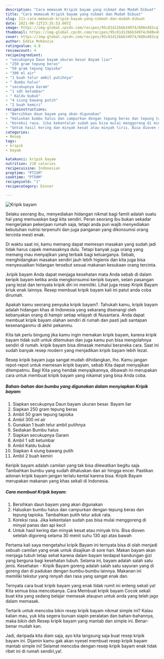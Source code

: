 ```yaml
---
description: "Cara memasak Kripik bayam yang nikmat dan Mudah Dibuat"
title: "Cara memasak Kripik bayam yang nikmat dan Mudah Dibuat"
slug: 111-cara-memasak-kripik-bayam-yang-nikmat-dan-mudah-dibuat
date: 2021-06-12T23:35:53.607Z
image: https://img-global.cpcdn.com/recipes/95c81d12bbb34974/680x482cq70/kripik-bayam-foto-resep-utama.jpg
thumbnail: https://img-global.cpcdn.com/recipes/95c81d12bbb34974/680x482cq70/kripik-bayam-foto-resep-utama.jpg
cover: https://img-global.cpcdn.com/recipes/95c81d12bbb34974/680x482cq70/kripik-bayam-foto-resep-utama.jpg
author: Eddie McKenzie
ratingvalue: 4.8
reviewcount: 4
recipeingredient:
- "secukupnya Daun bayam ukuran besar Bayam liar"
- "250 gram tepung beras"
- "50 gram tepung tapioka"
- "300 ml air"
- "1 buah telur ambil putihnya"
- " Bumbu halus"
- "secukupnya Garam"
- "1 sdt ketumbar"
- " Kaldu bubuk"
- "4 siung bawang putih"
- "2 buah kemiri"
recipeinstructions:
- "Bersihkan daun bayam yang akan digunakan"
- "Haluskan bumbu halus dan campurkan dengan tepung beras dan tepung tapioka. Tambahkan putih telur aduk rata."
- "Koreksi rasa. Jika kekentalan sudah pas bisa mulai menggoreng di minyal panas dan api kecil"
- "Untuk hasil kering dan minyak kesat atau minyak tiris. Bisa dioven setelah digoreng selama 30 menit suhu 130 api atas bawah"
categories:
- Resep
tags:
- kripik
- bayam

katakunci: kripik bayam 
nutrition: 210 calories
recipecuisine: Indonesian
preptime: "PT15M"
cooktime: "PT50M"
recipeyield: "1"
recipecategory: Dinner

---
```



![Kripik bayam](https://img-global.cpcdn.com/recipes/95c81d12bbb34974/680x482cq70/kripik-bayam-foto-resep-utama.jpg)

Selaku seorang ibu, menyediakan hidangan nikmat bagi famili adalah suatu hal yang memuaskan bagi kita sendiri. Peran seorang ibu bukan sekadar mengerjakan pekerjaan rumah saja, tetapi anda pun wajib menyediakan kebutuhan nutrisi terpenuhi dan juga panganan yang dikonsumsi orang tercinta mesti enak.

Di waktu  saat ini, kamu memang dapat memesan masakan yang sudah jadi tidak harus capek memasaknya dulu. Tetapi banyak juga orang yang memang mau menyajikan yang terbaik bagi keluarganya. Sebab, menghidangkan masakan sendiri jauh lebih higienis dan kita juga bisa menyesuaikan hidangan tersebut sesuai makanan kesukaan orang tercinta. 

.kripik bayam Anda dapat menjaga kesehatan mata Anda sebab di dalam keripik bayam ketika anda mengkonsumsi keripik bayam, selain pasangan yang lezat dan ternyata kripik diri ini memiliki. Lihat juga resep Kripik Bayam kriuk enak lainnya. Resep membuat kripik bayam kali ini patut anda coba dirumah.

Apakah kamu seorang penyuka kripik bayam?. Tahukah kamu, kripik bayam adalah hidangan khas di Indonesia yang sekarang disenangi oleh kebanyakan orang di hampir setiap wilayah di Nusantara. Anda dapat membuat kripik bayam olahan sendiri di rumah dan pasti jadi santapan kesenanganmu di akhir pekanmu.

Kita tak perlu bingung jika kamu ingin memakan kripik bayam, karena kripik bayam tidak sulit untuk ditemukan dan juga kamu pun bisa mengolahnya sendiri di rumah. kripik bayam bisa dimasak memalui beraneka cara. Saat ini sudah banyak resep modern yang menjadikan kripik bayam lebih lezat.

Resep kripik bayam juga sangat mudah dihidangkan, lho. Kamu jangan repot-repot untuk memesan kripik bayam, sebab Kita dapat menyajikan ditempatmu. Bagi Kita yang hendak menyajikannya, dibawah ini merupakan cara untuk membuat kripik bayam yang nikamat yang bisa Anda coba.

<!--inarticleads1-->

##### Bahan-bahan dan bumbu yang digunakan dalam menyiapkan Kripik bayam:

1. Siapkan secukupnya Daun bayam ukuran besar. Bayam liar
1. Siapkan 250 gram tepung beras
1. Ambil 50 gram tepung tapioka
1. Ambil 300 ml air
1. Gunakan 1 buah telur ambil putihnya
1. Sediakan  Bumbu halus
1. Siapkan secukupnya Garam
1. Ambil 1 sdt ketumbar
1. Ambil  Kaldu bubuk
1. Siapkan 4 siung bawang putih
1. Ambil 2 buah kemiri


Keripik bayam adalah camilan yang tak bisa dilewatkan begitu saja. Tambahkan bumbu yang sudah dihaluskan dan air hingga encer. Pastikan adonan kripik bayam jangan terlalu kental karena bisa. Kripik Bayam merupakan makanan yang khas sekali di Indonesia. 

<!--inarticleads2-->

##### Cara membuat Kripik bayam:

1. Bersihkan daun bayam yang akan digunakan
1. Haluskan bumbu halus dan campurkan dengan tepung beras dan tepung tapioka. Tambahkan putih telur aduk rata.
1. Koreksi rasa. Jika kekentalan sudah pas bisa mulai menggoreng di minyal panas dan api kecil
1. Untuk hasil kering dan minyak kesat atau minyak tiris. Bisa dioven setelah digoreng selama 30 menit suhu 130 api atas bawah


Pertama kali saya mengetahui kripik Bayam ini ternyata bisa di olah menjadi sebuah camilan yang enak untuk disajikan di sore hari. Makan bayam akan menjaga tubuh tetap sehat karena dalam bayam terdapat kandungan gizi yang berguna bagi kesehatan tubuh. Selama ini, bayam adalah salah satu jenis. Kesehatan - Kripik Bayam goreng adalah salah satu sayuran yang di goreng dan di padukan dengan bumbu-bumbu lainnya. Makanan ini memiliki tekstur yang renyah dan rasa yang sangat enak dan. 

Ternyata cara buat kripik bayam yang enak tidak rumit ini enteng sekali ya! Kita semua bisa mencobanya. Cara Membuat kripik bayam Cocok sekali buat kita yang sedang belajar memasak ataupun untuk anda yang telah jago dalam memasak.

Tertarik untuk mencoba bikin resep kripik bayam nikmat simple ini? Kalau kalian mau, yuk kita segera buruan siapin peralatan dan bahan-bahannya, maka bikin deh Resep kripik bayam yang mantab dan simple ini. Benar-benar mudah kan. 

Jadi, daripada kita diam saja, ayo kita langsung saja buat resep kripik bayam ini. Dijamin kamu gak akan nyesel membuat resep kripik bayam mantab simple ini! Selamat mencoba dengan resep kripik bayam enak tidak ribet ini di rumah sendiri,ya!.


